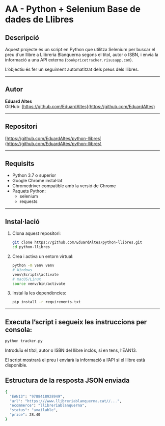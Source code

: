 # AA - Python + Selenium Base de dades de Llibres

## Descripció

Aquest projecte és un script en Python que utilitza Selenium per buscar el preu d’un llibre a Llibreria Blanquerna segons el títol, autor o ISBN, i envia la informació a una API externa (`bookpricetracker.risusapp.com`).  

L’objectiu és fer un seguiment automatitzat dels preus dels llibres.

---

## Autor

**Eduard Altes**  
GitHub: [https://github.com/EduardAltes](https://github.com/EduardAltes)

---

## Repositori

[https://github.com/EduardAltes/python-llibres](https://github.com/EduardAltes/python-llibres)

---

## Requisits

- Python 3.7 o superior  
- Google Chrome instal·lat  
- Chromedriver compatible amb la versió de Chrome  
- Paquets Python:  
  - selenium  
  - requests

---

## Instal·lació

1. Clona aquest repositori:
    ```bash
    git clone https://github.com/EduardAltes/python-llibres.git
    cd python-llibres
   ```
2. Crea i activa un entorn virtual:
    ```bash
    python -m venv venv
    # Windows
    venv\Scripts\activate
    # macOS/Linux
    source venv/bin/activate
    ```
3. Instal·la les dependències:
    ```bash
    pip install -r requirements.txt
    ```
---
## Executa l’script i segueix les instruccions per consola:
```bash
python tracker.py
```
Introduïu el títol, autor o ISBN del llibre inclòs, si en tens, l’EAN13.

El script mostrarà el preu i enviarà la informació a l’API si el llibre està disponible.


## Estructura de la resposta JSON enviada
```bash
{
  "EAN13": "9788418928949",
  "url": "https:///www.llibreriablanquerna.cat//...",
  "ecommerce": "llibreriablanquerna",
  "status": "available",
  "price": 28.40
}
```
